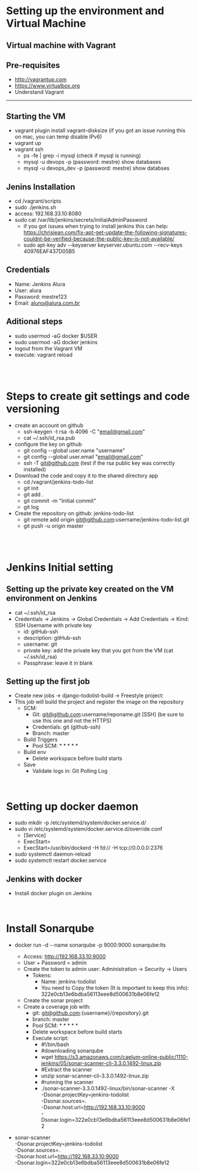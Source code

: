 # Setting up the environment and Virtual Machine
## Virtual machine with Vagrant
## Pre-requisites
* http://vagrantup.com
* https://www.virtualbox.org
* Understand Vagrant
---
## Starting the VM
* vagrant plugin install vagrant-disksize (if you got an issue running this on mac, you can temp disable IPv6)
* vagrant up
* vagrant ssh
    * ps -fe | grep -i mysql (check if mysql is running)
    * mysql -u devops -p (password: mestre) show databases
    * mysql -u devops_dev -p (password: mestre) show databses

## Jenins Installation
* cd /vagrant/scripts
* sudo ./jenkins.sh
* access: 192.168.33.10:8080
* sudo cat /var/lib/jenkins/secrets/initialAdminPassword
    * if you got issues when trying to install jenkins this can help: https://chrisjean.com/fix-apt-get-update-the-following-signatures-couldnt-be-verified-because-the-public-key-is-not-available/
    * sudo apt-key adv --keyserver keyserver.ubuntu.com --recv-keys 40976EAF437D05B5

## Credentials
* Name: Jenkins Alura
* User: alura
* Password: mestre123
* Email: aluno@alura.com.br

## Aditional steps
* sudo usermod -aG docker $USER
* sudo usermod -aG docker jenkins
* logout from the Vagrant VM
* execute: vagrant reload


<br />
<br />

# Steps to create git settings and code versioning
* create an account on github
    * ssh-keygen -t rsa -b 4096 -C "email@gmail.com"
    * cat ~/.ssh/id_rsa.pub
* configure the key on github
    * git config --global user.name "username"
    * git config --global user.email "email@gmail.com"
    * ssh -T git@github.com (test if the rsa public key was correctly installed)
* Download the code and copy it to the shared directory app
    * cd /vagrant/jenkins-todo-list
    * git init
    * git add .
    * git commit -m "Initial commit"
    * git log
* Create the repository on github: jenkins-todo-list
    * git remote add origin git@github.com:username/jenkins-todo-list.git
    * git push -u origin master

<br />
<br />

# Jenkins Initial setting
## Setting up the private key created on the VM environment on Jenkins
* cat ~/.ssh/id_rsa
* Credentials -> Jenkins -> Global Credentials -> Add Credentials -> Kind: SSH Username with private key
    * id: gitHub-ssh
    * description: gitHub-ssh
    * username: git
    * private key: add the private key that you got from the VM (cat ~/.ssh/id_rsa)
    * Passphrase: leave it in blank
## Setting up the first job
* Create new jobs -> django-todolist-build -> Freestyle project:
* This job will build the project and register the image on the repository
    * SCM:
        * Git: git@github.com:username/reponame.git [SSH] (be sure to use this one and not the HTTPS)
        * Credentials: git (github-ssh)
        * Branch: master
    * Build Triggers
        * Pool SCM: * * * * *
    * Build env
        * Delete workspace before build starts
    * Save
        * Validate logs in: Git Polling Log


<br />

# Setting up docker daemon
* sudo mkdir -p /etc/systemd/system/docker.service.d/
* sudo vi /etc/systemd/system/docker.service.d/override.conf
    * [Service]
    * ExecStart=
    * ExecStart=/usr/bin/dockerd -H fd:// -H tcp://0.0.0.0:2376
* sudo systemctl daemon-reload
* sudo systemctl restart docker.service

## Jenkins with docker
* Install docker plugin on Jenkins

<br />

# Install Sonarqube
* docker run -d --name sonarqube -p 9000:9000 sonarqube:lts
    * Access: http://192.168.33.10:9000
    * User + Password = admin
    * Create the token to admin user: Administration -> Security -> Users
        * Tokens:
            * Name: jenkins-todolist
            * You need to Copy the token (It is important to keep this info): 322e0cb13e6bdba56113eee8d500631b8e06fe12
    * Create the sonar project
    * Create a coverage job with:
        * git: git@github.com:{username}/{repository}.git
        * branch: master
        * Pool SCM: * * * * *
        * Delete workspace before build starts
        * Execute script:
            * #!/bin/bash
            * #downloading sonarqube
            * wget https://s3.amazonaws.com/caelum-online-public/1110-jenkins/05/sonar-scanner-cli-3.3.0.1492-linux.zip 
            * #Extract the scanner
            * unzip sonar-scanner-cli-3.3.0.1492-linux.zip
            * #running the scanner
            * ./sonar-scanner-3.3.0.1492-linux/bin/sonar-scanner   -X \
          -Dsonar.projectKey=jenkins-todolist \
          -Dsonar.sources=. \
          -Dsonar.host.url=http://192.168.33.10:9000 \
          -Dsonar.login=322e0cb13e6bdba56113eee8d500631b8e06fe12


* sonar-scanner \
  -Dsonar.projectKey=jenkins-todolist \
  -Dsonar.sources=. \
  -Dsonar.host.url=http://192.168.33.10:9000 \
  -Dsonar.login=322e0cb13e6bdba56113eee8d500631b8e06fe12
